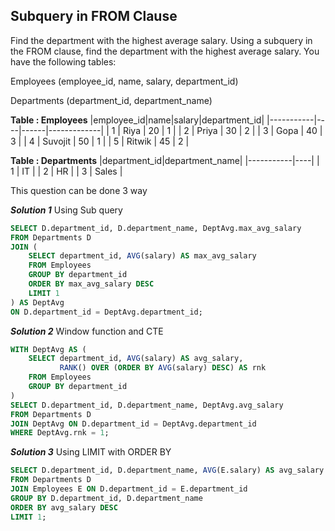 ## Subquery in FROM Clause
Find the department with the highest average salary.
Using a subquery in the FROM clause, find the department with the highest average salary. You have the following tables:

Employees (employee_id, name, salary, department_id)

Departments (department_id, department_name)

**Table : Employees**
|employee_id|name|salary|department_id|
|-----------|----|------|-------------|
|      1     |  Riya  |    20  |     1        |
|      2     |   Priya |   30   |     2        |
|      3     |   Gopa |    40  |       3      |
|      4     | Suvojit |   50   |      1     |
|      5     | Ritwik  |   45   |      2     |

**Table : Departments**
|department_id|department_name|
|-----------|----|
|    1       | IT   |
|    2       |  HR  |
|    3       | Sales |

This question can be done 3 way

***Solution 1***
Using Sub query
```sql
SELECT D.department_id, D.department_name, DeptAvg.max_avg_salary
FROM Departments D
JOIN (
    SELECT department_id, AVG(salary) AS max_avg_salary
    FROM Employees
    GROUP BY department_id
    ORDER BY max_avg_salary DESC
    LIMIT 1
) AS DeptAvg
ON D.department_id = DeptAvg.department_id;
```
***Solution 2***
Window function and CTE
```sql
WITH DeptAvg AS (
    SELECT department_id, AVG(salary) AS avg_salary,
           RANK() OVER (ORDER BY AVG(salary) DESC) AS rnk
    FROM Employees
    GROUP BY department_id
)
SELECT D.department_id, D.department_name, DeptAvg.avg_salary
FROM Departments D
JOIN DeptAvg ON D.department_id = DeptAvg.department_id
WHERE DeptAvg.rnk = 1;

```


***Solution 3***
Using LIMIT with ORDER BY
```sql
SELECT D.department_id, D.department_name, AVG(E.salary) AS avg_salary
FROM Departments D
JOIN Employees E ON D.department_id = E.department_id
GROUP BY D.department_id, D.department_name
ORDER BY avg_salary DESC
LIMIT 1;
```
